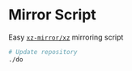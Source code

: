 Mirror Script
========

Easy [`xz-mirror/xz`][xz] mirroring script

```bash
# Update repository
./do
```

[xz]: https://github.com/xz-mirror/xz
